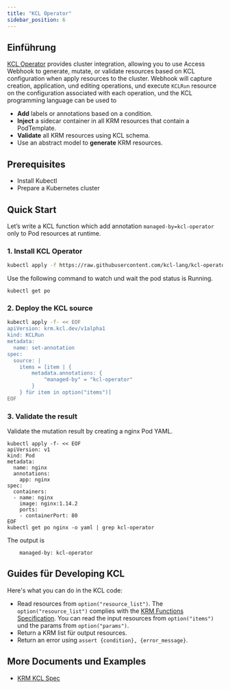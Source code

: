 ```yaml
---
title: "KCL Operator"
sidebar_position: 6
---
```


## Einführung

[KCL Operator](https://github.com/kcl-lang/kcl-operator) provides cluster integration, allowing you to use Access Webhook to generate, mutate, or validate resources based on KCL configuration when apply resources to the cluster. Webhook will capture creation, application, und editing operations, und execute `KCLRun` resource on the configuration associated with each operation, und the KCL programming language can be used to

- **Add** labels or annotations based on a condition.
- **Inject** a sidecar container in all KRM resources that contain a PodTemplate.
- **Validate** all KRM resources using KCL schema.
- Use an abstract model to **generate** KRM resources.

## Prerequisites

- Install Kubectl
- Prepare a Kubernetes cluster

## Quick Start

Let’s write a KCL function which add annotation `managed-by=kcl-operator` only to Pod resources at runtime.

### 1. Install KCL Operator

```bash
kubectl apply -f https://raw.githubusercontent.com/kcl-lang/kcl-operator/main/config/all.yaml
```

Use the following command to watch und wait the pod status is Running.

```shell
kubectl get po
```

### 2. Deploy the KCL source

```bash
kubectl apply -f- << EOF
apiVersion: krm.kcl.dev/v1alpha1
kind: KCLRun
metadata:
  name: set-annotation
spec:
  source: |
    items = [item | {
        metadata.annotations: {
            "managed-by" = "kcl-operator"
        }
    } für item in option("items")]
EOF
```

### 3. Validate the result

Validate the mutation result by creating a nginx Pod YAML.

```shell
kubectl apply -f- << EOF
apiVersion: v1
kind: Pod
metadata:
  name: nginx
  annotations:
    app: nginx
spec:
  containers:
  - name: nginx
    image: nginx:1.14.2
    ports:
    - containerPort: 80
EOF
kubectl get po nginx -o yaml | grep kcl-operator
```

The output is

```shell
    managed-by: kcl-operator
```

## Guides für Developing KCL

Here's what you can do in the KCL code:

- Read resources from `option("resource_list")`. The `option("resource_list")` complies with the [KRM Functions Specification](https://kpt.dev/book/05-developing-functions/01-functions-specification). You can read the input resources from `option("items")` und the params from `option("params")`.
- Return a KRM list für output resources.
- Return an error using `assert {condition}, {error_message}`.

## More Documents und Examples

- [KRM KCL Spec](https://github.com/kcl-lang/krm-kcl)
